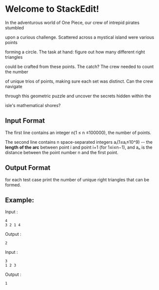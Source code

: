 # Welcome to StackEdit!

In the adventurous world of One Piece, our crew of intrepid pirates stumbled

upon a curious challenge. Scattered across a mystical island were various points

forming a circle. The task at hand: figure out how many different right triangles

could be crafted from these points. The catch? The crew needed to count the number

of unique trios of points, making sure each set was distinct. Can the crew navigate

through this geometric puzzle and uncover the secrets hidden within the

isle's mathematical shores?

## Input Format

The first line contains an integer n(1 ≤ n ≤100000), the number of points.

The second line contains n space-separated integers aᵢ(1≤aᵢ≤10^9) -- the **length of the arc** between point i and point i+1 (for 1≤i≤n−1), and aₙ is the distance between the point number n and the first point.

## Output Format

for each test case print the number of unique right triangles that can be formed.

## Example:

Input :

```
4
3 2 1 4
```

Output :

```
2
```

Input :

```
3
1 2 3
```

Output :

```
1
```

